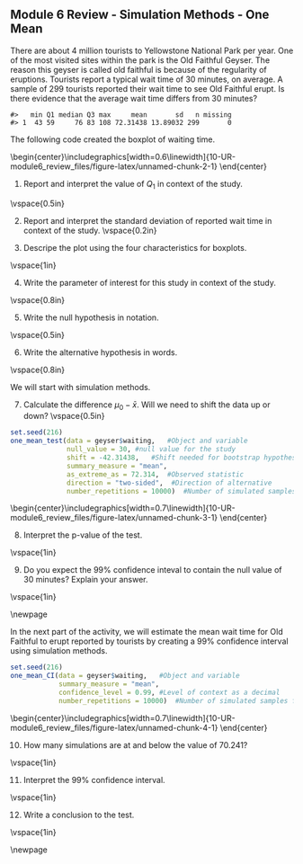 ## Module 6 Review - Simulation Methods - One Mean

There are about 4 million tourists to Yellowstone National Park per year.  One of the most visited sites within the park is the Old Faithful Geyser.  The reason this geyser is called old faithful is because of the regularity of eruptions.  Tourists report a typical wait time of 30 minutes, on average.  A sample of 299 tourists reported their wait time to see Old Faithful erupt.  Is there evidence that the average wait time differs from 30 minutes?




```
#>   min Q1 median Q3 max     mean       sd   n missing
#> 1  43 59     76 83 108 72.31438 13.89032 299       0
```

The following code created the boxplot of waiting time. 

\begin{center}\includegraphics[width=0.6\linewidth]{10-UR-module6_review_files/figure-latex/unnamed-chunk-2-1} \end{center}

	
1.  Report and interpret the value of $Q_1$ in context of the study.

\vspace{0.5in}

2.  Report and interpret the standard deviation of reported wait time in context of the study.
\vspace{0.2in}

3.  Descripe the plot using the four characteristics for boxplots.

\vspace{1in}

4. Write the parameter of interest for this study in context of the study.  


\vspace{0.8in}

5. Write the null hypothesis in notation.

\vspace{0.5in}

6. Write the alternative hypothesis in words.

\vspace{0.8in}

We will start with simulation methods. 
	
7.  Calculate the difference $\mu_0 - \bar{x}$.  Will we need to shift the data up or down?
\vspace{0.5in}


``` r
set.seed(216)
one_mean_test(data = geyser$waiting,   #Object and variable
              null_value = 30, #null value for the study
              shift = -42.31438,   #Shift needed for bootstrap hypothesis test
              summary_measure = "mean", 
              as_extreme_as = 72.314,  #Observed statistic
              direction = "two-sided",  #Direction of alternative
              number_repetitions = 10000)  #Number of simulated samples for null distribution
```



\begin{center}\includegraphics[width=0.7\linewidth]{10-UR-module6_review_files/figure-latex/unnamed-chunk-3-1} \end{center}

8. Interpret the p-value of the test.

\vspace{1in}

9. Do you expect the 99\% confidence inteval to contain the null value of 30 minutes?  Explain your answer.

\vspace{1in}

\newpage

In the next part of the activity, we will estimate the mean wait time for Old Faithful to erupt reported by tourists by creating a 99\% confidence interval using simulation methods.


``` r
set.seed(216)
one_mean_CI(data = geyser$waiting,   #Object and variable
            summary_measure = "mean", 
            confidence_level = 0.99, #Level of context as a decimal
            number_repetitions = 10000)  #Number of simulated samples for null distribution
```



\begin{center}\includegraphics[width=0.7\linewidth]{10-UR-module6_review_files/figure-latex/unnamed-chunk-4-1} \end{center}

10.  How many simulations are at and below the value of 70.241?

\vspace{1in}

11. Interpret the 99\% confidence interval.

\vspace{1in}


12. Write a conclusion to the test.

\vspace{1in}

\newpage

